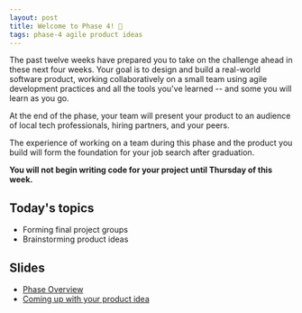 ```yaml
---
layout: post
title: Welcome to Phase 4! 🎉
tags: phase-4 agile product ideas
---
```


The past twelve weeks have prepared you to take on the challenge ahead in these next four weeks. Your goal is to design and build a real-world software product, working collaboratively on a small team using agile development practices and all the tools you've learned -- and some you will learn as you go.

At the end of the phase, your team will present your product to an audience of local tech professionals, hiring partners, and your peers.

The experience of working on a team during this phase and the product you build will form the foundation for your job search after graduation.

**You will not begin writing code for your project until Thursday of this week.**

## Today's topics

- Forming final project groups
- Brainstorming product ideas

## Slides

- [Phase Overview](https://drive.google.com/file/d/19lpb0OlLWkE6-dvbhz3V9AD8I7a0SEqa/view?usp=sharing)
- [Coming up with your product idea](https://drive.google.com/file/d/1X7dUZ1Xe4x1kQnpwpgz2XG0MTceokthq/view?usp=sharing)
